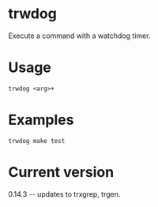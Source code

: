 # trwdog

Execute a command with a watchdog timer.

# Usage

    trwdog <arg>+

# Examples

    trwdog make test

# Current version

0.14.3 -- updates to trxgrep, trgen.
